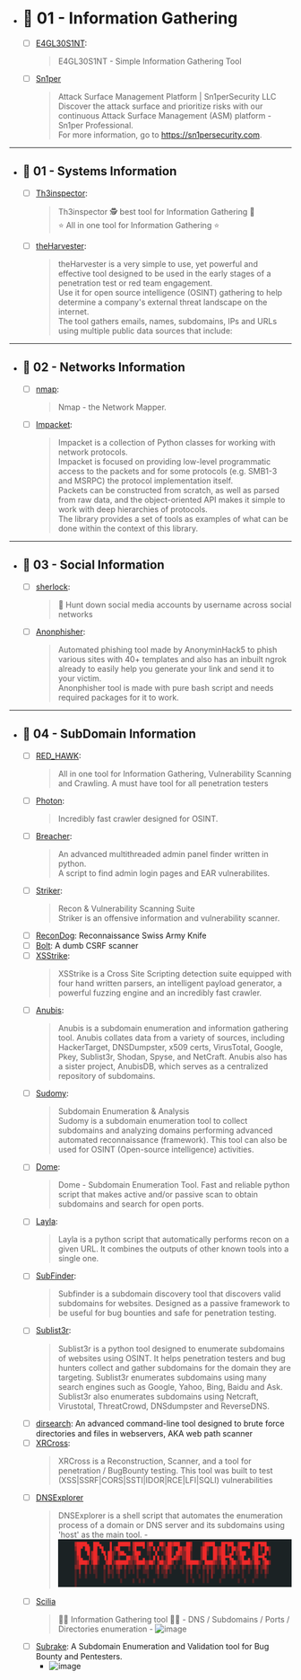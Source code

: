 
- # 🔸 01 - Information Gathering
    - [ ] [E4GL30S1NT](https://github.com/C0MPL3XDEV/E4GL30S1NT): 
      > E4GL30S1NT - Simple Information Gathering Tool
    - [ ] [Sn1per](https://github.com/1N3/Sn1per)
      > Attack Surface Management Platform | Sn1perSecurity LLC <br> Discover the attack surface and prioritize risks with our continuous Attack Surface Management (ASM) platform - Sn1per Professional. <br> For more information, go to https://sn1persecurity.com.

---

- ## 🔸 01 - Systems Information
    - [ ] [Th3inspector](https://github.com/Moham3dRiahi/Th3inspector): 
        > Th3inspector 🕵️ best tool for Information Gathering 🔎 <br> ⭐ All in one tool for Information Gathering ⭐
    - [ ] [theHarvester](https://github.com/laramies/theHarvester): 
        > theHarvester is a very simple to use, yet powerful and effective tool designed to be used in the early stages of a penetration test or red team engagement. <br> Use it for open source intelligence (OSINT) gathering to help determine a company's external threat landscape on the internet. <br> The tool gathers emails, names, subdomains, IPs and URLs using multiple public data sources that include:


---

- ## 🔸 02 - Networks Information
    - [ ] [nmap](https://github.com/nmap/nmap): 
        > Nmap - the Network Mapper. 
    - [ ] [Impacket](https://github.com/SecureAuthCorp/impacket): 
        > Impacket is a collection of Python classes for working with network protocols. <br> Impacket is focused on providing low-level programmatic access to the packets and for some protocols (e.g. SMB1-3 and MSRPC) the protocol implementation itself. <br> Packets can be constructed from scratch, as well as parsed from raw data, and the object-oriented API makes it simple to work with deep hierarchies of protocols. <br> The library provides a set of tools as examples of what can be done within the context of this library.

---

- ## 🔸 03 - Social Information
    - [ ] [sherlock](https://github.com/sherlock-project/sherlock): 
      > 🔎 Hunt down social media accounts by username across social networks
    - [ ] [Anonphisher](https://github.com/TermuxHackz/anonphisher): 
      > Automated phishing tool made by AnonyminHack5 to phish various sites with 40+ templates and also has an inbuilt ngrok already to easily help you generate your link and send it to your victim. <br> Anonphisher tool is made with pure bash script and needs required packages for it to work.

---

- ## 🔸 04 - SubDomain Information
    - [ ] [RED_HAWK](https://github.com/Tuhinshubhra/RED_HAWK): 
        > All in one tool for Information Gathering, Vulnerability Scanning and Crawling. A must have tool for all penetration testers
    - [ ] [Photon](https://github.com/s0md3v/Photon): 
        > Incredibly fast crawler designed for OSINT.
    - [ ] [Breacher](https://github.com/s0md3v/Breacher):
        > An advanced multithreaded admin panel finder written in python. <br> A script to find admin login pages and EAR vulnerabilites.
    - [ ] [Striker](https://github.com/s0md3v/Striker): 
        > Recon & Vulnerability Scanning Suite <br> Striker is an offensive information and vulnerability scanner.
    - [ ] [ReconDog](https://github.com/s0md3v/ReconDog): Reconnaissance Swiss Army Knife
    - [ ] [Bolt](https://github.com/s0md3v/Bolt): A dumb CSRF scanner
    - [ ] [XSStrike](https://github.com/s0md3v/XSStrike): 
        > XSStrike is a Cross Site Scripting detection suite equipped with four hand written parsers, an intelligent payload generator, a powerful fuzzing engine and an incredibly fast crawler.
    - [ ] [Anubis](https://github.com/jonluca/Anubis): 
        > Anubis is a subdomain enumeration and information gathering tool. Anubis collates data from a variety of sources, including HackerTarget, DNSDumpster, x509 certs, VirusTotal, Google, Pkey, Sublist3r, Shodan, Spyse, and NetCraft. Anubis also has a sister project, AnubisDB, which serves as a centralized repository of subdomains.
    - [ ] [Sudomy](https://github.com/screetsec/Sudomy): 
        > Subdomain Enumeration & Analysis <br> Sudomy is a subdomain enumeration tool to collect subdomains and analyzing domains performing advanced automated reconnaissance (framework). This tool can also be used for OSINT (Open-source intelligence) activities.
    - [ ] [Dome](https://github.com/v4d1/Dome): 
        > Dome - Subdomain Enumeration Tool. Fast and reliable python script that makes active and/or passive scan to obtain subdomains and search for open ports.
    - [ ] [Layla](https://github.com/mthf0/layla): 
        > Layla is a python script that automatically performs recon on a
given URL. It combines the outputs of other known tools into a single one.
    - [ ] [SubFinder](https://github.com/projectdiscovery/subfinder): 
        > Subfinder is a subdomain discovery tool that discovers valid subdomains for websites. Designed as a passive framework to be useful for bug bounties and safe for penetration testing.
    - [ ] [Sublist3r](https://github.com/aboul3la/Sublist3r): 
        > Sublist3r is a python tool designed to enumerate subdomains of websites using OSINT. It helps penetration testers and bug hunters collect and gather subdomains for the domain they are targeting. Sublist3r enumerates subdomains using many search engines such as Google, Yahoo, Bing, Baidu and Ask. Sublist3r also enumerates subdomains using Netcraft, Virustotal, ThreatCrowd, DNSdumpster and ReverseDNS.
    - [ ] [dirsearch](https://github.com/maurosoria/dirsearch): An advanced command-line tool designed to brute force directories and files in webservers, AKA web path scanner
    - [ ] [XRCross](https://github.com/pikpikcu/XRCross): 
        > XRCross is a Reconstruction, Scanner, and a tool for penetration / BugBounty testing. This tool was built to test (XSS|SSRF|CORS|SSTI|IDOR|RCE|LFI|SQLI) vulnerabilities
    - [ ] [DNSExplorer](https://github.com/dabasanta/DNSExplorer)
        > DNSExplorer is a shell script that automates the enumeration process of a domain or DNS server and its subdomains using 'host' as the main tool.
          - ![](https://raw.githubusercontent.com/dabasanta/DNSExplorer/main/examples/banner.png)
    - [ ] [Scilia](https://github.com/edoardottt/scilla)
        > 🏴‍☠️ Information Gathering tool 🏴‍☠️ - DNS / Subdomains / Ports / Directories enumeration
          - ![image](https://user-images.githubusercontent.com/51442719/173204935-8c562b27-749b-41bf-a437-d2045a25c6c5.png)
    - [ ] [Subrake](https://github.com/hash3liZer/Subrake): A Subdomain Enumeration and Validation tool for Bug Bounty and Pentesters.
        - ![image](https://user-images.githubusercontent.com/51442719/173210450-dcc796c1-3f4b-408a-a61c-e7b5163c2188.png)


 
